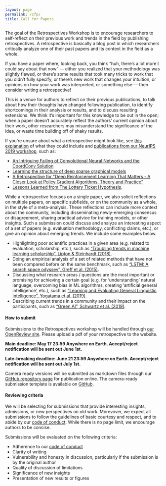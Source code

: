 ```yaml
---
layout: page
permalink: /cfp/
title: Call for Papers
---
```


The goal of the Retrospectives Workshop is to encourage researchers to self-reflect on their previous work and trends in the field by publishing retrospectives. A retrospective is basically a blog post in which researchers critically analyze one of their past papers and its context in the field as a whole.

If you have a paper where, looking back, you think “huh, there’s a lot more I could say about that now” — either you realized that your methodology was slightly flawed, or there’s some results that took many tricks to work that you didn’t fully specify, or there’s new work that changes your intuition, or opinions on how your work was interpreted, or something else — then consider writing a retrospective!

This is a venue for authors to reflect on their previous publications, to talk about how their thoughts have changed following publication, to identify shortcomings in their analysis or results, and to discuss resulting extensions. We think it’s important for this knowledge to be out in the open; when a paper doesn’t accurately reflect the authors’ current opinion about their work, other researchers may misunderstand the significance of the idea, or waste time building off of shaky results.

If you’re unsure about what a retrospective might look like, see [this explanation](https://ml-retrospectives.github.io/how/) of what they could include and [publications from our NeurIPS 2019 workshop](https://ml-retrospectives.github.io/neurips2019/accepted_retrospectives/index.html), such as:

- [An Intriguing Failing of Convolutional Neural Networks and the CoordConv Solution](https://ml-retrospectives.github.io/neurips2019/accepted_retrospectives/2019/coordconv/)
- [Learning the structure of deep sparse graphical models](https://ml-retrospectives.github.io/neurips2019/accepted_retrospectives/2019/deep-sparse/)
- [A Retrospective for "Deep Reinforcement Learning That Matters - A Closer Look at Policy Gradient Algorithms, Theory and Practice"](https://ml-retrospectives.github.io/neurips2019/accepted_retrospectives/2019/deeprl-that-matters/)
- [Lessons Learned from The Lottery Ticket Hypothesis](https://ml-retrospectives.github.io/neurips2019/accepted_retrospectives/2019/lottery-ticket/).


While a retrospective focuses on a single paper, we also solicit reflections on multiple papers, on specific subfields, or on the community as a whole, in the style of a meta-analysis. These reflections can include more context about the community, including disseminating newly-emerging consensus or disagreement, sharing practical advice for training models, or other insights. Such a submission could discuss and analyze an interesting aspect of a set of papers (e.g. evaluation methodology, conflicting claims, etc.), or give an opinion about emerging trends. We include some examples below.

- Highlighting poor scientific practices in a given area (e.g. related to evaluation, scholarship, etc.), such as [“Troubling trends in machine learning scholarship”, Lipton & Steinhardt (2018)](https://queue.acm.org/detail.cfm?id=3328534).
- Doing an empirical analysis of a set of related methods that have not been compared before on the same benchmark, such as [“LSTM: A search space odyssey”, Greff et al. (2015)](https://arxiv.org/abs/1503.04069).
- Discussing what research areas / questions are the most important or promising for achieving a certain goal (e.g. for ‘understanding’ natural language, overcoming bias in ML algorithms, creating ‘artificial general intelligence’, etc.), such as [“Learning and Evaluating General Linguistic Intelligence”, Yogatama et al. (2019)](https://arxiv.org/abs/1901.11373).
- Describing current trends in a community and their impact on the participants, such as [“Green AI”, Schwartz et al. (2019)](https://arxiv.org/abs/1907.10597).


#### How to submit

Submissions to the Retrospectives workshop will be handled through [our OpenReview site](https://openreview.net/group?id=ICML.cc/2020/Workshop/ML_Retrospectives). Please upload a pdf of your retrospective to the website.

**Main deadline: May 17 23:59 Anywhere on Earth. Accept/reject notification will be sent out June 1st.**

**Late-breaking deadline: June 21 23:59 Anywhere on Earth. Accept/reject notification will be sent out July 1st.**

Camera ready versions will be submitted as markdown files through our [GitHub repository page](https://github.com/ml-retrospectives/icml2020) for publication online.  The camera-ready submission template is available on [GitHub](https://raw.githubusercontent.com/ml-retrospectives/ml-retrospectives.github.io/master/.github/ISSUE_TEMPLATE/submit-retrospective.md).

#### Reviewing criteria

We will be selecting for submissions that provide interesting insights, admissions, or new perspectives on old work. Morevover, we expect all submissions to follow the guidelines of basic courtesy and respect, and to abide by our [code of conduct](https://ml-retrospectives.github.io/coc). While there is no page limit, we encourage authors to be concise.  

Submissions will be evaluated on the following criteria:

- Adherence to our [code of conduct](https://ml-retrospectives.github.io/coc)
- Clarity of writing
- Vulnerability and honesty in discussion, particularly if the submission is by the original author
- Quality of discussion of limitations
- Significance of new insights
- Presentation of new results or figures
